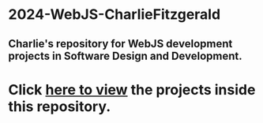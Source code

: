 # 2024-WebJS-CharlieFitzgerald

## Charlie's repository for WebJS development projects in Software Design and Development.

# Click [here to view](https://tempehs.github.io/2024-WebJS-CharlieFitzgerald/) the projects inside this repository.
